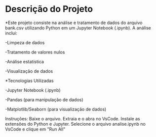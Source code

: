 # Descrição do Projeto

*Este projeto consiste na análise e tratamento de dados do arquivo bank.csv utilizando Python em um Jupyter Notebook (.ipynb). A análise inclui:

-Limpeza de dados

-Tratamento de valores nulos

-Análise estatística

-Visualização de dados

*Tecnologias Utilizadas

-Jupyter Notebook (.ipynb)

-Pandas (para manipulação de dados)

-Matplotlib/Seaborn (para visualização de dados)

Instruções: Baixe o arquivo. Extraia e o abra no VsCode. Instale as extensões do Python e Jupyter. Selecione o arquivo analise.ipynb no VsCode e clique em "Run All"

